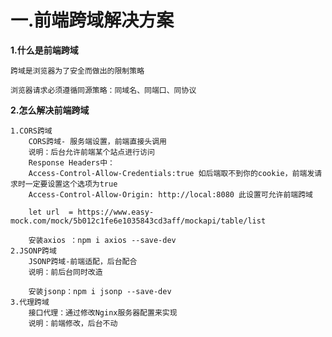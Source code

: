 # 一.前端跨域解决方案
 **1.什么是前端跨域**

    跨域是浏览器为了安全而做出的限制策略

    浏览器请求必须遵循同源策略：同域名、同端口、同协议

**2.怎么解决前端跨域**

    1.CORS跨域
        CORS跨域- 服务端设置，前端直接头调用
        说明：后台允许前端某个站点进行访问
        Response Headers中：
        Access-Control-Allow-Credentials:true 如后端取不到你的cookie，前端发请求时一定要设置这个选项为true
        Access-Control-Allow-Origin: http://local:8080 此设置可允许前端跨域

        let url  = https://www.easy-mock.com/mock/5b012c1fe6e1035843cd3aff/mockapi/table/list

        安装axios ：npm i axios --save-dev
    2.JSONP跨域
        JSONP跨域-前端适配，后台配合
        说明：前后台同时改造

        安装jsonp：npm i jsonp --save-dev
    3.代理跨域
        接口代理：通过修改Nginx服务器配置来实现
        说明：前端修改，后台不动
        

    